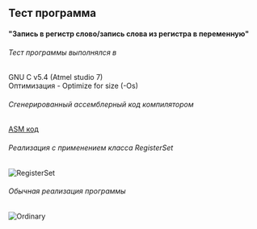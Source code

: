 ﻿## Тест программа
#### "Запись в регистр слово/запись слова из регистра в переменную"

###### Тест программы выполнялся в
GNU C v5.4 (Atmel studio 7) \
Оптимизация - Optimize for size (-Os)

###### Сгенерированный ассемблерный код компилятором
[ASM код]

###### Реализация с применением класса RegisterSet
![RegisterSet]
###### Обычная реализация программы
![Ordinary]


[RegisterSet]:https://github.com/Reifat/MetaBitLibrary/blob/master/test/pictures/1.%20RECORD_WORD_TEST/0.%20Record_Word.PNG
[Ordinary]:https://github.com/Reifat/MetaBitLibrary/blob/master/test/pictures/1.%20RECORD_WORD_TEST/1.%20Record_Word_Ordinary.PNG
[ASM код]:https://raw.githubusercontent.com/Reifat/MetaBitLibrary/master/test/pictures/1.%20RECORD_WORD_TEST/asm.bmp
